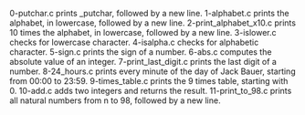 

0-putchar.c prints _putchar, followed by a new line. 1-alphabet.c prints the alphabet, in lowercase, followed by a new line. 2-print_alphabet_x10.c prints 10 times the alphabet, in lowercase, followed by a new line. 3-islower.c checks for lowercase character. 4-isalpha.c checks for alphabetic character. 5-sign.c prints the sign of a number. 6-abs.c computes the absolute value of an integer. 7-print_last_digit.c prints the last digit of a number. 8-24_hours.c prints every minute of the day of Jack Bauer, starting from 00:00 to 23:59. 9-times_table.c prints the 9 times table, starting with 0. 10-add.c adds two integers and returns the result. 11-print_to_98.c prints all natural numbers from n to 98, followed by a new line.



